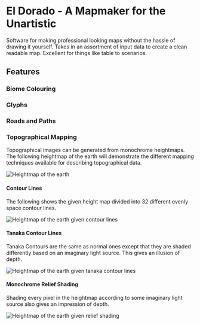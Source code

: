 # El Dorado - A Mapmaker for the Unartistic

Software for making professional looking maps without the hassle of drawing it yourself. Takes in an assortment of input data to create a clean readable map. Excellent for things like table to scenarios.

## Features

### Biome Colouring

### Glyphs

### Roads and Paths

### Topographical Mapping

Topographical images can be generated from monochrome heightmaps. The following heightmap of the earth will demonstrate the different mapping techniques available for describing topographical data.

![Heightmap of the earth](image/earth.png)

#### Contour Lines

The following shows the given height map divided into 32 different evenly space contour lines.

![Heightmap of the earth given contour lines](samples/contours.png)

#### Tanaka Contour Lines

Tanaka Contours are the same as normal ones except that they are shaded differently based on an imaginary light source. This gives an illusion of depth.

![Heightmap of the earth given tanaka contour lines](samples/tanaka_contours.png)

#### Monochrome Relief Shading

Shading every pixel in the heightmap according to some imaginary light source also gives an impression of depth.

![Heightmap of the earth given relief shading](samples/relief_shaded.png)